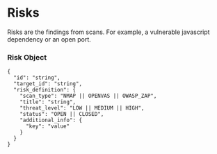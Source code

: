 # Risks

Risks are the findings from scans. For example, a vulnerable javascript dependency or an open port.

### Risk Object

```text
{
  "id": "string",
  "target_id": "string",
  "risk_definition": {
    "scan_type": "NMAP || OPENVAS || OWASP_ZAP",
    "title": "string",
    "threat_level": "LOW || MEDIUM || HIGH",
    "status": "OPEN || CLOSED",
    "additional_info": {
      "key": "value"
    }
  }
}
```

